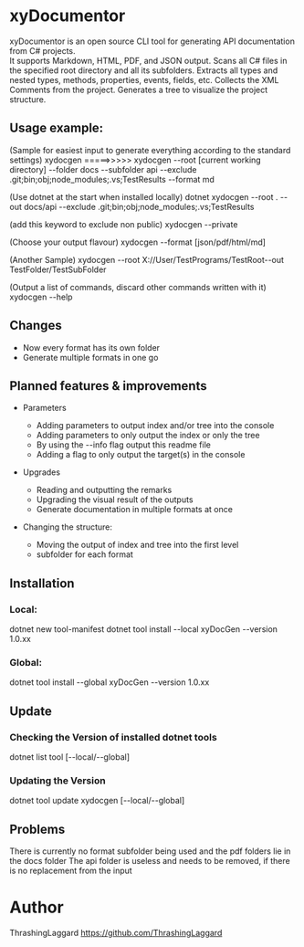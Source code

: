 # xyDocumentor

xyDocumentor is an open source CLI tool for generating API documentation from C# projects.  
It supports Markdown, HTML, PDF, and JSON output.
Scans all C# files in the specified root directory and all its subfolders.
Extracts all types and nested types, methods, properties, events, fields, etc.
Collects the XML Comments from the project.
Generates a tree to visualize the project structure.



## Usage example:

(Sample for easiest input to generate everything according to the standard settings)
xydocgen               =====>>>>>               xydocgen      --root [current working directory]     --folder docs     --subfolder api     --exclude .git;bin;obj;node_modules;.vs;TestResults     --format md     

(Use dotnet at the start when installed locally)
dotnet xydocgen --root . --out docs/api --exclude .git;bin;obj;node_modules;.vs;TestResults

(add this keyword to exclude non public)
xydocgen  --private 

(Choose your output flavour)
xydocgen --format [json/pdf/html/md]

(Another Sample)
xydocgen --root X://User/TestPrograms/TestRoot--out TestFolder/TestSubFolder 

(Output a list of commands, discard other commands written with it)
xydocgen --help

## Changes

- Now every format has its own folder
- Generate multiple formats in one go

## Planned features & improvements

+ Parameters
	- Adding parameters to output index and/or tree into the console
	- Adding parameters to only output the index or only the tree
	- By using the --info flag output this readme file
	- Adding a flag to only output the target(s) in the console


 
+ Upgrades 
	- Reading and outputting the remarks
	- Upgrading the visual result of the outputs
	- Generate documentation in multiple formats at once

+ Changing the structure:
	- Moving the output of index and tree into the first level 
    - subfolder for each format

  
## Installation

### Local:
dotnet new tool-manifest
dotnet tool install --local xyDocGen --version 1.0.xx

### Global:
dotnet tool install --global xyDocGen --version 1.0.xx


## Update

### Checking the Version of installed dotnet tools
dotnet list tool [--local/--global]

### Updating the Version
dotnet tool update xydocgen [--local/--global]


## Problems

There is currently no format subfolder being used and the pdf folders lie in the docs folder
The api folder is useless and needs to be removed, if there is no replacement from the input


# Author
ThrashingLaggard
https://github.com/ThrashingLaggard

